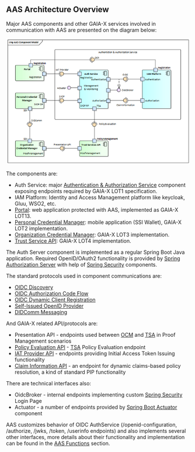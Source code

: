 ## AAS Architecture Overview

Major AAS components and other GAIA-X services involved in communication with AAS are presented on the diagram below:

![AAS Components](./images/aas_component_model.png "AAS Component Model")

The components are:
- Auth Service: major [Authentication & Authorization Service](https://www.gxfs.eu/authentication-authorisation/) component exposing endpoints required by GAIA-X LOT1 specification.
- IAM Platform: Identity and Access Management platform like keycloak, Gluu, WSO2, etc. 
- [Portal](https://www.gxfs.eu/portal/): web application protected with AAS, implemented as GAIA-X LOT13.
- [Personal Credential Manager](https://www.gxfs.eu/personal-credential-manager/): mobile application (SSI Wallet), GAIA-X LOT2 implementation.
- [Organization Credential Manager](https://www.gxfs.eu/organizational-credential-manager/): GAIA-X LOT3 implementation.
- [Trust Service API](https://www.gxfs.eu/trust-services-api/): GAIA-X LOT4 implementation.

The Auth Server component is implemented as a regular Spring Boot Java application. Required OpenID/OAuth2 functionality is provided by [Spring Authorization Server](https://docs.spring.io/spring-authorization-server/docs/current/reference/html/index.html) with help of [Spring Security](https://spring.io/projects/spring-security-oauth) components. 

The standard protocols used in component communications are:
- [OIDC Discovery](https://openid.net/specs/openid-connect-discovery-1_0.html)
- [OIDC Authorization Code Flow](https://openid.net/specs/openid-connect-core-1_0.html)
- [OIDC Dynamic Client Registration](https://openid.net/specs/openid-connect-registration-1_0.html)
- [Self-Issued OpenID Provider](https://openid.net/specs/openid-connect-self-issued-v2-1_0.html)
- [DIDComm Messaging](https://identity.foundation/didcomm-messaging/spec/)

And GAIA-X related API/protocols are:
- Presentation API - endpoints used between [OCM](https://www.gxfs.eu/organizational-credential-manager/) and [TSA](https://www.gxfs.eu/trust-services-api/) in Proof Management scenarios
- [Policy Evaluation API](../functions/tsa) - [TSA](https://www.gxfs.eu/trust-services-api/) Policy Evaluation endpoint
- [IAT Provider API](../functions/iat_provider) - endpoints providing Initial Access Token Issuing functionality
- [Claim Information API](../functions/cip_endpoint) - an endpoint for dynamic claims-based policy resolution, a kind of standard PIP functionality

There are technical interfaces also:
- OidcBroker - internal endpoints implementing custom [Spring Security](https://spring.io/projects/spring-security-oauth) Login Page
- Actuator - a number of endpoints provided by [Spring Boot Actuator](https://docs.spring.io/spring-boot/docs/current/actuator-api/htmlsingle/) component 

AAS customizes behavior of OIDC AuthService (/openid-configuration, /authorize, /jwks, /token, /userinfo endpoints) and also implements several other interfaces, more details about their functionality and implementation can be found in the [AAS Functions](../functions) section.